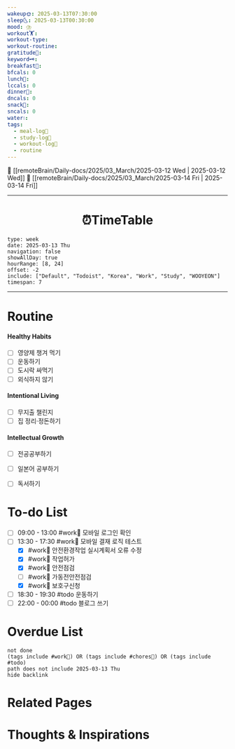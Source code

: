 ```yaml
---
wakeup🌞: 2025-03-13T07:30:00
sleep🌜: 2025-03-13T00:30:00
mood: ⛈️
workout🏋️: 
workout-type: 
workout-routine: 
gratitude🙏: 
keyword🗝️: 
breakfast🍳: 
bfcals: 0
lunch🍚: 
lccals: 0
dinner🥗: 
dncals: 0
snack🍬: 
sncals: 0
water💧: 
tags:
  - meal-log📝
  - study-log📓
  - workout-log💪
  - routine
---
```


🔺 [[remoteBrain/Daily-docs/2025/03_March/2025-03-12 Wed | 2025-03-12 Wed]]
🔻 [[remoteBrain/Daily-docs/2025/03_March/2025-03-14 Fri | 2025-03-14 Fri]]
___
<h1> <center>⏰TimeTable </center> </h1>

```gEvent
type: week
date: 2025-03-13 Thu
navigation: false
showAllDay: true
hourRange: [8, 24]
offset: -2
include: ["Default", "Todoist", "Korea", "Work", "Study", "WOOYEON"]
timespan: 7
```

--- 


# Routine 

####  Healthy Habits
- [ ] 영양제 챙겨 먹기
- [ ] 운동하기
- [ ] 도시락 싸먹기 
- [ ] 외식하지 않기 

####  Intentional Living 
- [ ] 무지출 챌린지 
- [ ] 집 정리·정돈하기

#### Intellectual Growth
- [ ] 전공공부하기
- [ ] 일본어 공부하기
- [ ] 독서하기



# To-do List

- [ ] 09:00 - 13:00 #work💼 모바일 로그인 확인
- [ ] 13:30 - 17:30 #work💼 모바일 결재 로직 테스트
	- [x] #work💼 안전환경작업 실시계획서 오류 수정
	- [x] #work💼 작업허가
	- [x] #work💼 안전점검
	- [ ] #work💼 가동전안전점검
	- [x] #work💼 보호구신청
- [ ] 18:30 - 19:30 #todo 운동하기
- [ ] 22:00 - 00:00 #todo 블로그 쓰기

# Overdue List
```tasks
not done
(tags include #work💼) OR (tags include #chores🧺) OR (tags include #todo)
path does not include 2025-03-13 Thu
hide backlink
```

# Related Pages



# Thoughts & Inspirations

